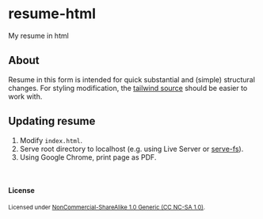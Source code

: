 resume-html
===========

My resume in html

## About

Resume in this form is intended for quick substantial and (simple) structural changes. For styling modification, the [tailwind source](https://github.com/tbmreza/universal-resume) should be easier to work with.

## Updating resume

1. Modify `index.html`.
1. Serve root directory to localhost (e.g. using Live Server or [serve-fs](https://github.com/tbmreza/serve-fs)).
1. Using Google Chrome, print page as PDF.

<br>

#### License

<sup>
Licensed under <a href="LICENSE">NonCommercial-ShareAlike 1.0 Generic (CC NC-SA 1.0)</a>.
</sup>
